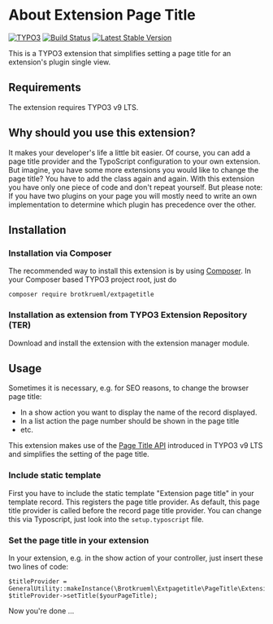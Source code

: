 # About Extension Page Title

[![TYPO3](https://img.shields.io/badge/TYPO3-9%20LTS-orange.svg)](https://typo3.org/)
[![Build Status](https://travis-ci.org/brotkrueml/extpagetitle.svg?branch=master)](https://travis-ci.org/brotkrueml/extbagetitle)
[![Latest Stable Version](https://poser.pugx.org/brotkrueml/extpagetitle/v/stable)](https://packagist.org/packages/brotkrueml/extpagetitle)

This is a TYPO3 extension that simplifies setting a page title for an extension's plugin single view.

## Requirements

The extension requires TYPO3 v9 LTS.

## Why should you use this extension?

It makes your developer's life a little bit easier. Of course, you can add a page title provider and the TypoScript configuration to your own extension. But imagine, you have some more extensions you would like to change the page title? You have to add the class again and again. With this extension you have only one piece of code and don't repeat yourself. But please note: If you have two plugins on your page you will mostly need to write an own implementation to determine which plugin has precedence over the other.

## Installation

### Installation via Composer

The recommended way to install this extension is by using [Composer](https://getcomposer.org/). In your Composer based TYPO3 project root, just do

    composer require brotkrueml/extpagetitle

### Installation as extension from TYPO3 Extension Repository (TER)

Download and install the extension with the extension manager module.

## Usage

Sometimes it is necessary, e.g. for SEO reasons, to change the browser page title:

* In a show action you want to display the name of the record displayed.
* In a list action the page number should be shown in the page title
* etc.

This extension makes use of the [Page Title API](https://docs.typo3.org/typo3cms/CoreApiReference/ApiOverview/PageTitleApi/) introduced in TYPO3 v9 LTS and simplifies the setting of the page title.

### Include static template

First you have to include the static template "Extension page title" in your template record.
This registers the page title provider. As default, this page title provider is called before the record page title provider. You can change this via Typoscript, just look into the `setup.typoscript` file.

### Set the page title in your extension

In your extension, e.g. in the show action of your controller, just insert these two lines of code:

    $titleProvider = GeneralUtility::makeInstance(\Brotkrueml\Extpagetitle\PageTitle\ExtensionPageTitleProvider::class);
    $titleProvider->setTitle($yourPageTitle);

Now you're done ...
